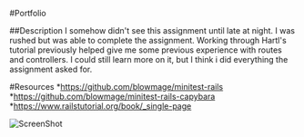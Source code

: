 #Portfolio

##Description
I somehow didn't see this assignment until late at night. I was rushed but was able to complete the assignment. Working through Hartl's tutorial previously helped give me some previous experience with routes and controllers. I could still learn more on it, but I think i did everything the assignment asked for. 

#Resources
*https://github.com/blowmage/minitest-rails
*https://github.com/blowmage/minitest-rails-capybara
*https://www.railstutorial.org/book/_single-page

![ScreenShot](https://www.dropbox.com/s/ru91a4yiou58jpo/Screen%20Shot%202014-09-16%20at%2011.32.34%20PM.png?dl=0)

